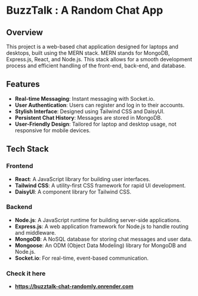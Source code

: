 # BuzzTalk : A Random Chat App

## Overview
This project is a web-based chat application designed for laptops and desktops, built using the MERN stack. MERN stands for MongoDB, Express.js, React, and Node.js. This stack allows for a smooth development process and efficient handling of the front-end, back-end, and database.

## Features
- **Real-time Messaging**: Instant messaging with Socket.io.
- **User Authentication**: Users can register and log in to their accounts.
- **Stylish Interface**: Designed using Tailwind CSS and DaisyUI.
- **Persistent Chat History**: Messages are stored in MongoDB.
- **User-Friendly Design**: Tailored for laptop and desktop usage, not responsive for mobile devices.

## Tech Stack

### Frontend
- **React**: A JavaScript library for building user interfaces.
- **Tailwind CSS**: A utility-first CSS framework for rapid UI development.
- **DaisyUI**: A component library for Tailwind CSS.

### Backend
- **Node.js**: A JavaScript runtime for building server-side applications.
- **Express.js**: A web application framework for Node.js to handle routing and middleware.
- **MongoDB**: A NoSQL database for storing chat messages and user data.
- **Mongoose**: An ODM (Object Data Modeling) library for MongoDB and Node.js.
- **Socket.io**: For real-time, event-based communication.

### Check it here
- **https://buzztalk-chat-randomly.onrender.com**
